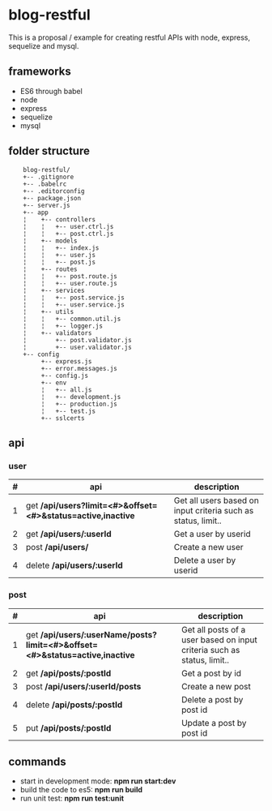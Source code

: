 # blog-restful
This is a proposal / example for creating restful APIs with node, express, sequelize and mysql.
## frameworks
* ES6 through babel
* node 
* express
* sequelize
* mysql

## folder structure

		blog-restful/
		+-- .gitignore
		+-- .babelrc
		+-- .editorconfig
		+-- package.json
		+-- server.js
		+-- app
		¦	 +-- controllers
		¦	 ¦   +-- user.ctrl.js
		¦	 ¦   +-- post.ctrl.js
		¦	 +-- models
		¦	 ¦   +-- index.js
		¦	 ¦   +-- user.js
		¦	 ¦   +-- post.js
		¦	 +-- routes
		¦	 ¦   +-- post.route.js
		¦	 ¦   +-- user.route.js
		¦	 +-- services
		¦	 ¦   +-- post.service.js
		¦	 ¦   +-- user.service.js
		¦	 +-- utils
		¦	 ¦   +-- common.util.js
		¦	 ¦   +-- logger.js
		¦	 +-- validators
		¦	     +-- post.validator.js
		¦	     +-- user.validator.js
		+-- config
			 +-- express.js
			 +-- error.messages.js
			 +-- config.js
			 +-- env
			 ¦   +-- all.js
			 ¦   +-- development.js
			 ¦   +-- production.js
			 ¦   +-- test.js
			 +-- sslcerts

## api

### user

| #     | api         | description |
|------ | ----------- | ----------- |
| 1 | get **/api/users?limit=<#>&offset=<#>&status=active,inactive** | Get all users based on input criteria such as status, limit.. |
| 2 | get **/api/users/:userId** | Get a user by userid |
| 3 | post **/api/users/** | Create a new user |
| 4 | delete **/api/users/:userId** | Delete a user by userid |

### post
| #     | api         | description |
|------ | ----------- | ----------- |
| 1 | get **/api/users/:userName/posts?limit=<#>&offset=<#>&status=active,inactive**  | Get all posts of a user based on input criteria such as status, limit.. |
| 2 | get **/api/posts/:postId** | Get a post by id |
| 3 | post **/api/users/:userId/posts** | Create a new post |
| 4 | delete **/api/posts/:postId** | Delete a post by post id |
| 5 | put **/api/posts/:postId** | Update a post by post id |

## commands
* start in development mode: **npm run start:dev**
* build the code to es5: **npm run build**
* run unit test: **npm run test:unit**
